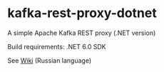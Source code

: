 # kafka-rest-proxy-dotnet
A simple Apache Kafka REST proxy (.NET version)

Build requirements: .NET 6.0 SDK

See [Wiki](https://github.com/SergeSavel/kafka-rest-proxy-dotnet/wiki) (Russian language)
